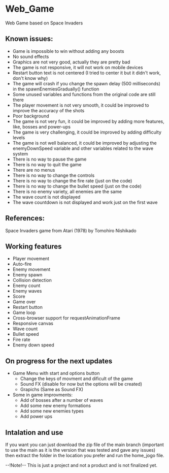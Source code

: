 # Web_Game
Web Game based on Space Invaders

## Known issues:
- Game is impossible to win without adding any boosts
- No sound effects
- Graphics are not very good, actually they are pretty bad
- The game is not responsive, it will not work on mobile devices
- Restart button text is not centered (I tried to center it but it didn't work, don't know why)
- The game will crash if you change the spawn delay (500 milliseconds) in the spawnEnemiesGradually() function
- Some unused variables and functions from the original code are still there
- The player movement is not very smooth, it could be improved to improve the accuracy of the shots
- Poor background
- The game is not very fun, it could be improved by adding more features, like, bosses and power-ups
- The game is very challenging, it could be improved by adding difficulty levels 
- The game is not well balanced, it could be improved by adjusting the enemyDownSpeed variable and other variables related to the wave system
- There is no way to pause the game
- There is no way to quit the game
- There are no menus
- There is no way to change the controls
- There is no way to change the fire rate (just on the code)
- There is no way to change the bullet speed (just on the code)
- There is no enemy variety, all enemies are the same
- The wave count is not displayed
- The wave countdown is not displayed and work just on the first wave


## References: 
Space Invaders game from Atari (1978) by Tomohiro Nishikado


## Working features
- Player movement
- Auto-fire
- Enemy movement
- Enemy spawn
- Collision detection
- Enemy count
- Enemy waves
- Score
- Game over
- Restart button
- Game loop
- Cross-browser support for requestAnimationFrame
- Responsive canvas
- Wave count 
- Bullet speed
- Fire rate
- Enemy down speed


## On progress for the next updates

- Game Menu with start and options button
  - Change the keys of movment and dificult of the game
  - Sound FX (disable for now but the options will be created)
  - Grapichs (Same as Sound FX)
- Some in game improvments:
  - Add of bosses after a number of waves
  - Add some new enemy formations
  - Add some new enemies types
  - Add power ups


 ## Intalation and use 

 If you want you can just download the zip file of the main branch (important to use the main as it is the version that was tested and gave any issues) then extract the folder in the location you prefer and run the home_jogo file.

 --!Note!-- This is just a project and not a product and is not finalized yet.
